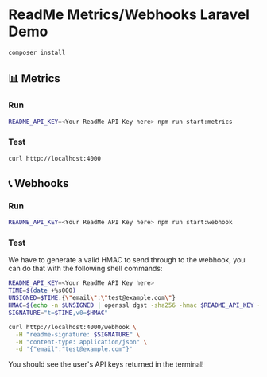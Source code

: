 # ReadMe Metrics/Webhooks Laravel Demo

```sh
composer install
```

## 📊 Metrics

### Run

```sh
README_API_KEY=<Your ReadMe API Key here> npm run start:metrics
```

### Test

```sh
curl http://localhost:4000
```

## 📞 Webhooks

### Run

```sh
README_API_KEY=<Your ReadMe API Key here> npm run start:webhook
```

### Test

We have to generate a valid HMAC to send through to the webhook, you can do that with the following shell commands:

```sh
README_API_KEY=<Your ReadMe API Key here>
TIME=$(date +%s000)
UNSIGNED=$TIME.{\"email\":\"test@example.com\"}
HMAC=$(echo -n $UNSIGNED | openssl dgst -sha256 -hmac $README_API_KEY -hex)
SIGNATURE="t=$TIME,v0=$HMAC"

curl http://localhost:4000/webhook \
  -H "readme-signature: $SIGNATURE" \
  -H "content-type: application/json" \
  -d '{"email":"test@example.com"}'
```

You should see the user's API keys returned in the terminal!
